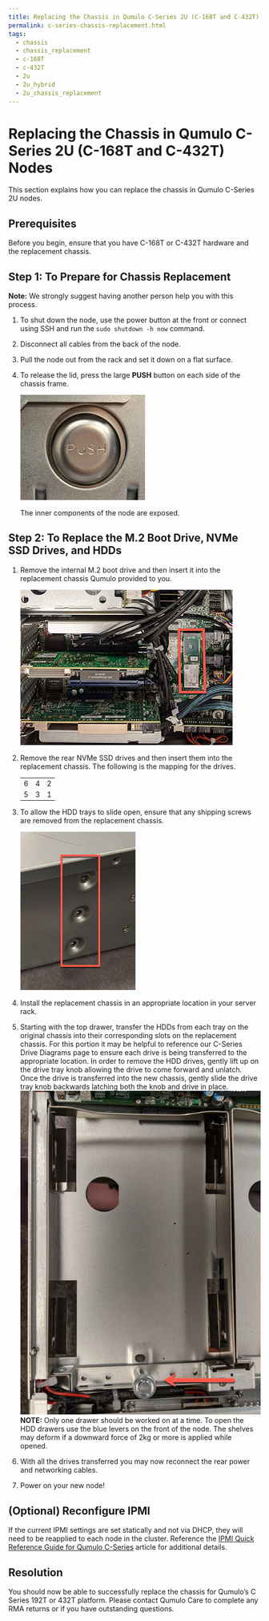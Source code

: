 ```yaml
---
title: Replacing the Chassis in Qumulo C-Series 2U (C-168T and C-432T) Nodes
permalink: c-series-chassis-replacement.html
tags:
  - chassis
  - chassis_replacement
  - c-168T
  - c-432T
  - 2u
  - 2u_hybrid
  - 2u_chassis_replacement
---
```


# Replacing the Chassis in Qumulo C-Series 2U (C-168T and C-432T) Nodes
This section explains how you can replace the chassis in Qumulo C-Series 2U nodes. 

## Prerequisites 
Before you begin, ensure that you have C-168T or C-432T hardware and the replacement chassis.

## Step 1: To Prepare for Chassis Replacement
**Note:** We strongly suggest having another person help you with this process.

1. To shut down the node, use the power button at the front or connect using SSH and run the `sudo shutdown -h now` command. 

1. Disconnect all cables from the back of the node.

1. Pull the node out from the rack and set it down on a flat surface.

1. To release the lid, press the large **PUSH** button on each side of the chassis frame.

   ![C-Series Chassis Side Release Buttons](administrator-guide/images/c-series-button-releases.png)

   The inner components of the node are exposed.

## Step 2: To Replace the M.2 Boot Drive, NVMe SSD Drives, and HDDs

1. Remove the internal M.2 boot drive and then insert it into the replacement chassis Qumulo provided to you.

   ![C-Series M.2 Boot Drive](administrator-guide/images/c-series-m2-boot-drive-location.png)

1. Remove the rear NVMe SSD drives and then insert them into the replacement chassis. The following is the mapping for the drives.

   <table>
     <tr>
       <td>6</td>
       <td>4</td>
       <td>2</td>
     </tr>
     <tr>
       <td>5</td>
       <td>3</td>
       <td>1</td>
     </tr>
   </table>

1. To allow the HDD trays to slide open, ensure that any shipping screws are removed from the replacement chassis.

   ![C-Series Shipping Screws](administrator-guide/images/c-series-2u-shipping-screws.png)

1. Install the replacement chassis in an appropriate location in your server rack.

7. Starting with the top drawer, transfer the HDDs from each tray on the original chassis into their corresponding slots on the replacement chassis. For this portion it may be helpful to reference our C-Series Drive Diagrams page to ensure each drive is being transferred to the appropriate location. In order to remove the HDD drives, gently lift up on the drive tray knob allowing the drive to come forward and unlatch. Once the drive is transferred into the new chassis, gently slide the drive tray knob backwards latching both the knob and drive in place. 
![HDD Tray Diagram](administrator-guide/images/c-series-2u-hdd-tray.png)
**NOTE:** Only one drawer should be worked on at a time. To open the HDD drawers use the blue levers on the front of the node. The shelves may deform if a downward force of 2kg or more is applied while opened. 
8. With all the drives transferred you may now reconnect the rear power and networking cables. 
9. Power on your new node!

## (Optional) Reconfigure IPMI
If the current IPMI settings are set statically and not via DHCP, they will need to be reapplied to each node in the cluster. Reference the [IPMI Quick Reference Guide for Qumulo C-Series](https://care.qumulo.com/hc/en-us/articles/360024426314-IPMI-Quick-Reference-Guide-for-Qumulo-C-Series) article for additional details. 

## Resolution 
You should now be able to successfully replace the chassis for Qumulo’s C Series 192T or 432T platform. Please contact Qumulo Care to complete any RMA returns or if you have outstanding questions. 





